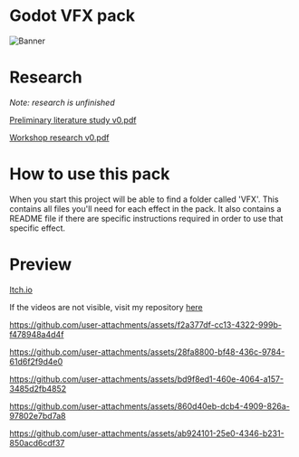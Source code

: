 # Godot VFX pack

![Banner](https://github.com/user-attachments/assets/19203f31-1c7c-4b0d-8073-855e6cc7a1d3)

# Research
*Note: research is unfinished*

[Preliminary literature study v0.pdf](https://github.com/user-attachments/files/18124945/Preliminary.literature.study.v0.pdf)

[Workshop research v0.pdf](https://github.com/user-attachments/files/18124943/Workshop.research.v0.pdf)

# How to use this pack
When you start this project will be able to find a folder called 'VFX'. This contains all files you'll need for each effect in the pack. It also contains a README file if there are specific instructions required in order to use that specific effect. 
# Preview
[Itch.io](https://arcticblade.itch.io/awesome-godot-vfx-pack?secret=PAtk3JoJDem5pBIUor4hcqIH9E)

If the videos are not visible, visit my repository [here](https://github.com/SamBawz/Godot-VFX-pack)

https://github.com/user-attachments/assets/f2a377df-cc13-4322-999b-f478948a4d4f

https://github.com/user-attachments/assets/28fa8800-bf48-436c-9784-61d6f2f9d4e0

https://github.com/user-attachments/assets/bd9f8ed1-460e-4064-a157-3485d2fb4852

https://github.com/user-attachments/assets/860d40eb-dcb4-4909-826a-97802e7bd7a8

https://github.com/user-attachments/assets/ab924101-25e0-4346-b231-850acd6cdf37

